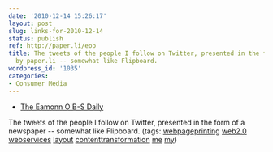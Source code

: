 ```yaml
---
date: '2010-12-14 15:26:17'
layout: post
slug: links-for-2010-12-14
status: publish
ref: http://paper.li/eob
title: The tweets of the people I follow on Twitter, presented in the form of a newspaper
  by paper.li -- somewhat like Flipboard.
wordpress_id: '1035'
categories:
- Consumer Media
---
```


  * [The Eamonn O'B-S Daily](http://paper.li/eob)


The tweets of the people I follow on Twitter, presented in the form of a newspaper -- somewhat like Flipboard. (tags: [webpageprinting](http://www.delicious.com/eob/webpageprinting) [web2.0](http://www.delicious.com/eob/web2.0) [webservices](http://www.delicious.com/eob/webservices) [layout](http://www.delicious.com/eob/layout) [contenttransformation](http://www.delicious.com/eob/contenttransformation) [me](http://www.delicious.com/eob/me) [my](http://www.delicious.com/eob/my))



